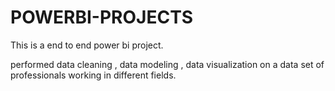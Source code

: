 # POWERBI-PROJECTS

This is a end to end power bi project.

performed data cleaning ,  data modeling , data visualization on a data set of professionals working in different fields.
